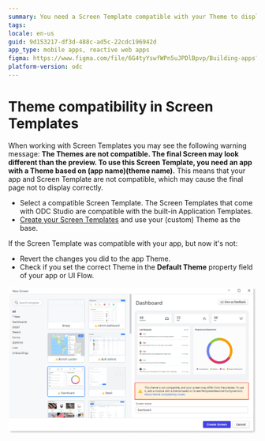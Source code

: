 ```yaml
---
summary: You need a Screen Template compatible with your Theme to display the final page properly.
tags:
locale: en-us
guid: 9d153217-df3d-488c-ad5c-22cdc196942d
app_type: mobile apps, reactive web apps
figma: https://www.figma.com/file/6G4tyYswfWPn5uJPDlBpvp/Building-apps?type=design&node-id=3101%3A10563&t=ZwHw8hXeFhwYsO5V-1
platform-version: odc
---
```


# Theme compatibility in Screen Templates

<a id="helpid-30171"></a>

When working with Screen Templates you may see the following warning message: **The Themes are not compatible. The final Screen may look different than the preview. To use this Screen Template, you need an app with a Theme based on (app name)\(theme name).** This means that your app and Screen Template are not compatible, which may cause the final page not to display correctly.

* Select a compatible Screen Template. The Screen Templates that come with ODC Studio are compatible with the built-in Application Templates.
* [Create your Screen Templates](<../creating-screens/create-screen-scratch.md>) and use your (custom) Theme as the base.

If the Screen Template was compatible with your app, but now it's not:
 
* Revert the changes you did to the app Theme. 
* Check if you set the correct Theme in the **Default Theme** property field of your app or UI Flow.

![Theme Compatibility warning](images/template-layout-theme-mismatch-odcs.png)
